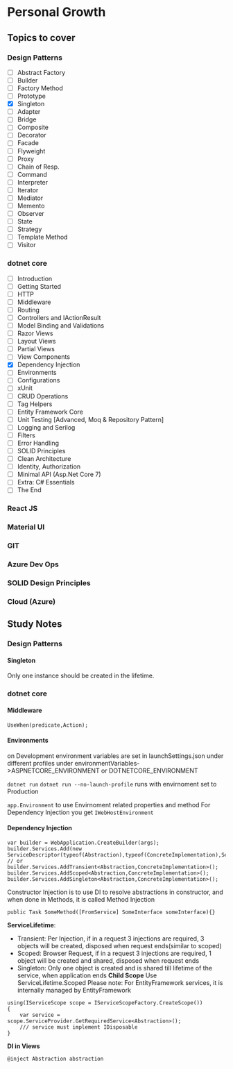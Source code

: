 # Personal Growth

## Topics to cover

### Design Patterns
 - [ ] Abstract Factory
 - [ ] Builder
 - [ ] Factory Method
 - [ ] Prototype
 - [X] Singleton
 - [ ] Adapter
 - [ ] Bridge
 - [ ] Composite
 - [ ] Decorator
 - [ ] Facade
 - [ ] Flyweight
 - [ ] Proxy
 - [ ] Chain of Resp.
 - [ ] Command
 - [ ] Interpreter
 - [ ] Iterator
 - [ ] Mediator
 - [ ] Memento
 - [ ] Observer
 - [ ] State
 - [ ] Strategy
 - [ ] Template Method
 - [ ] Visitor

### dotnet core
 - [ ] Introduction
 - [ ] Getting Started
 - [ ] HTTP
 - [ ] Middleware
 - [ ] Routing
 - [ ] Controllers and IActionResult
 - [ ] Model Binding and Validations
 - [ ] Razor Views
 - [ ] Layout Views
 - [ ] Partial Views
 - [ ] View Components
 - [X] Dependency Injection
 - [ ] Environments
 - [ ] Configurations
 - [ ] xUnit
 - [ ] CRUD Operations
 - [ ] Tag Helpers
 - [ ] Entity Framework Core
 - [ ] Unit Testing [Advanced, Moq & Repository Pattern]
 - [ ] Logging and Serilog
 - [ ] Filters
 - [ ] Error Handling
 - [ ] SOLID Principles
 - [ ] Clean Architecture
 - [ ] Identity, Authorization
 - [ ] Minimal API (Asp.Net Core 7)
 - [ ] Extra: C# Essentials
 - [ ] The End

### React JS
### Material UI
### GIT
### Azure Dev Ops
### SOLID Design Principles
### Cloud (Azure)

## Study Notes
### Design Patterns
#### Singleton
Only one instance should be created in the lifetime.

### dotnet core
#### Middleware
```
UseWhen(predicate,Action);
```

#### Environments
on Development environment variables are set in launchSettings.json under different profiles under environmentVariables->ASPNETCORE_ENVIRONMENT or DOTNETCORE_ENVIRONMENT

`dotnet run` `dotnet run --no-launch-profile` runs with envirnoment set to Production

`app.Environment` to use Envirnoment related properties and method
For Dependency Injection you get `IWebHostEnvironment` 

#### Dependency Injection

```
var builder = WebApplication.CreateBuilder(args);
builder.Services.Add(new ServiceDescriptor(typeof(Abstraction),typeof(ConcreteImplementation),ServiceLifetime);
// or
builder.Services.AddTransient<Abstraction,ConcreteImplementation>();
builder.Services.AddScoped<Abstraction,ConcreteImplementation>();
builder.Services.AddSingleton<Abstraction,ConcreteImplementation>();
```
Constructor Injection is to use DI to resolve abstractions in constructor, and when done in Methods, it is called Method Injection
```
public Task SomeMethod([FromService] SomeInterface someInterface){}
```
**ServiceLifetime**:
 - Transient: Per Injection, if in a request 3 injections are required, 3 objects will be created, disposed when request ends(similar to scoped)
 - Scoped: Browser Request, if in a request 3 injections are required, 1 object will be created and shared, disposed when request ends
 - Singleton: Only one object is created and is shared till lifetime of the service, when application ends
**Child Scope**
Use ServiceLifetime.Scoped
Please note: For EntityFramework services, it is internally managed by EntityFramework
```
using(IServiceScope scope = IServiceScopeFactory.CreateScope())
{
    var service = scope.ServiceProvider.GetRequiredService<Abstraction>();
    /// service must implement IDisposable
}
```
**DI in Views**
```
@inject Abstraction abstraction
```
